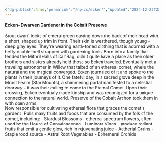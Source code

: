```yaml
---
{"dg-publish":true,"permalink":"/np-cs/ecken/","updated":"2024-12-22T22:50:03.112-06:00"}
---
```


#### Ecken- Dwarven Gardener in the Cobalt Preserve 

Stout dwarf, locks of emeral green casting down the back of their head with a short, shaped up trim in front. Their skin is weathered, though young - deep gray eyes. They're wearing earth-toned clothing that is adorned with a hefty double-belt strapped with gardening tools.
	Born into a family that tended the Mithril Halls of Dar'Rag, didn't quite have a place as their older brothers and sisters already held those so Ecken traveled. Eventually met a traveling astronomer in Willow that talked of an ethereal comet, where the natural and the magical converged. Ecken journaled of it and spoke to the plants in their journeys of it. One fateful day, in a sacred grove deep in the Mrost Realm (Star Mounts), a shimmering portal manifested to a celestial doorway - it was their calling to come to the Eternal Comet. 
	Upon their crossing, Ecken eventualy made kinship and was reconigzed for a unique connection to the natural world. Preserve of the Cobalt Archon took them in with open arms.<br>
	Now responsible for cultivating ethereal flora that graces the comet's gardens. Pulls many fruits and foods that are consumed by the folk of the comet, including:
	- Stardust Blossoms - ethereal spectrum flowers, often used by the House of Convalescence
	- Luminara Vines - produce radiant frutis that emit a gentle glow, rich in rejuvenating juice
	- Aetherial Grains - Staple food source
	- Astral Root Vegetables
	- Ephemeral Orchids 

